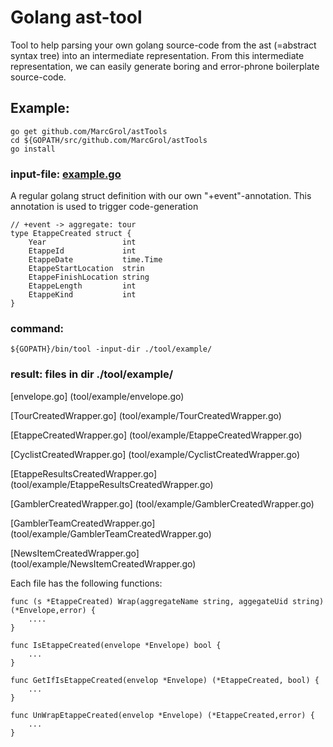 # Golang ast-tool

Tool to help parsing your own golang source-code from the ast (=abstract syntax tree) into an intermediate representation.
From this intermediate representation, we can easily generate boring and error-phrone boilerplate source-code.

## Example:
    go get github.com/MarcGrol/astTools
    cd ${GOPATH/src/github.com/MarcGrol/astTools
    go install

### input-file: [example.go](./tool/example/example.go)
A regular golang struct definition with our own "+event"-annotation. 
This annotation is used to trigger code-generation

    // +event -> aggregate: tour
    type EtappeCreated struct {
	    Year                 int
	    EtappeId             int
	    EtappeDate           time.Time
	    EtappeStartLocation  strin
	    EtappeFinishLocation string
	    EtappeLength         int
	    EtappeKind           int
    }

### command:
    ${GOPATH}/bin/tool -input-dir ./tool/example/


### result: files in dir ./tool/example/
[envelope.go]  (tool/example/envelope.go)

[TourCreatedWrapper.go]  (tool/example/TourCreatedWrapper.go)

[EtappeCreatedWrapper.go] (tool/example/EtappeCreatedWrapper.go)

[CyclistCreatedWrapper.go] (tool/example/CyclistCreatedWrapper.go)

[EtappeResultsCreatedWrapper.go] (tool/example/EtappeResultsCreatedWrapper.go) 

[GamblerCreatedWrapper.go]  (tool/example/GamblerCreatedWrapper.go)

[GamblerTeamCreatedWrapper.go]  (tool/example/GamblerTeamCreatedWrapper.go)

[NewsItemCreatedWrapper.go]  (tool/example/NewsItemCreatedWrapper.go)

Each file has the following functions:

    func (s *EtappeCreated) Wrap(aggregateName string, aggegateUid string) (*Envelope,error) {
        ....
    }
    
    func IsEtappeCreated(envelope *Envelope) bool {
        ...
    }

    func GetIfIsEtappeCreated(envelop *Envelope) (*EtappeCreated, bool) {
        ...
    }

    func UnWrapEtappeCreated(envelop *Envelope) (*EtappeCreated,error) {
        ...
    }    
    
